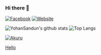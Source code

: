 ### Hi there 👋

[![Facebook](https://img.shields.io/badge/Facebook-222222?&style=flat-square&logo=facebook&logoColor=white&link=https://www.facebook.com/yohan.sandun.5)](https://www.facebook.com/yohan.sandun.5)
[![Website](https://img.shields.io/badge/WebSite-222222?&style=flat-square&logo=google-chrome&logoColor=white&link=http://akuru.epizy.com)](http://akuru.epizy.com/)

![YohanSandun's github stats](https://github-readme-stats.vercel.app/api?username=YohanSandun&show_icons=true&hide_border=true)
![Top Langs](https://github-readme-stats.vercel.app/api/top-langs/?username=YohanSandun&layout=compact)

[![Akuru](http://akuru.epizy.com/favicon.ico)](http://akuru.epizy.com)

[Hello](https://img.shields.io/:dependabot-badge-blue.svg?logo=data:image/svg%2bxml;base64,PHN2ZyB4bWxucz0iaHR0cDovL3d3dy53My5vcmcvMjAwMC9zdmciIHZpZXdCb3g9IjggOCAxOTAgMTkwIj48ZyBmaWxsPSIjRkZGIj48cGF0aCBkPSJNMTQuNiA1Ni4ySDE3NXYxMTguN0gxNC42ek03Ny4yIDguN2gzNS4ydjM1LjZINzcuMnoiLz48cGF0aCBkPSJNMTAwLjcgMzIuNGgxMS43djM1LjRoLTExLjd6TTIuOSAxMTEuNmgyMy41djM1LjZIMi45ek0xNjMuMiAxMTEuNmgyMy41djM1LjZoLTIzLjV6Ii8%2bPC9nPjxnIGZpbGw9IiM1NTUiPjxwYXRoIGQ9Ik01Ny43IDExNS41bC03LjktNy45LTcuOCA4IDE1LjcgMTUuN0w4MSAxMDcuNmwtNy44LTh6TTEyNC4xIDExNS41bC03LjgtNy45LTcuOCA4IDE1LjYgMTUuNyAyMy41LTIzLjctNy44LTh6Ii8%2bPC9nPjwvc3ZnPg==)

<!--
**YohanSandun/YohanSandun** is a ✨ _special_ ✨ repository because its `README.md` (this file) appears on your GitHub profile.

Here are some ideas to get you started:

- 🔭 I’m currently working on ...
- 🌱 I’m currently learning ...
- 👯 I’m looking to collaborate on ...
- 🤔 I’m looking for help with ...
- 💬 Ask me about ...
- 📫 How to reach me: ...
- 😄 Pronouns: ...
- ⚡ Fun fact: ...
-->
